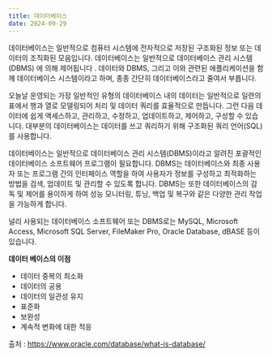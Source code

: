 ```yaml
---
title: 데이터베이스
date: 2024-09-29
---
```


데이터베이스는 일반적으로 컴퓨터 시스템에 전자적으로 저장된 구조화된 정보 또는 데이터의 조직화된 모음입니다. 데이터베이스는 일반적으로 데이터베이스 관리 시스템(DBMS) 에 의해 제어됩니다 . 데이터와 DBMS, 그리고 이와 관련된 애플리케이션을 함께 데이터베이스 시스템이라고 하며, 종종 간단히 데이터베이스라고 줄여서 부릅니다.

오늘날 운영되는 가장 일반적인 유형의 데이터베이스 내의 데이터는 일반적으로 일련의 표에서 행과 열로 모델링되어 처리 및 데이터 쿼리를 효율적으로 만듭니다. 그런 다음 데이터에 쉽게 액세스하고, 관리하고, 수정하고, 업데이트하고, 제어하고, 구성할 수 있습니다. 대부분의 데이터베이스는 데이터를 쓰고 쿼리하기 위해 구조화된 쿼리 언어(SQL)를 사용합니다.

<!--more-->

데이터베이스는 일반적으로 데이터베이스 관리 시스템(DBMS)이라고 알려진 포괄적인 데이터베이스 소프트웨어 프로그램이 필요합니다. DBMS는 데이터베이스와 최종 사용자 또는 프로그램 간의 인터페이스 역할을 하여 사용자가 정보를 구성하고 최적화하는 방법을 검색, 업데이트 및 관리할 수 있도록 합니다. DBMS는 또한 데이터베이스의 감독 및 제어를 용이하게 하여 성능 모니터링, 튜닝, 백업 및 복구와 같은 다양한 관리 작업을 가능하게 합니다.

널리 사용되는 데이터베이스 소프트웨어 또는 DBMS로는 MySQL, Microsoft Access, Microsoft SQL Server, FileMaker Pro, Oracle Database, dBASE 등이 있습니다.

__데이터 베이스의 이점__

- 데이터 중복의 최소화
- 데이터의 공용
- 데이터의 일관성 유지
- 표준화
- 보완성
- 계속적 변화에 대한 적응

출처 : https://www.oracle.com/database/what-is-database/